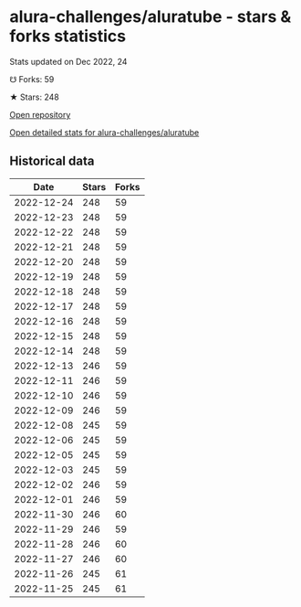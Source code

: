 # alura-challenges/aluratube - stars & forks statistics

Stats updated on Dec 2022, 24

☋ Forks: 59

★ Stars: 248

[Open repository](https://github.com/alura-challenges/aluratube)

[Open detailed stats for alura-challenges/aluratube](https://reviewgithub.com/rep/alura-challenges/aluratube)

## Historical data
| Date | Stars | Forks |
|------|-------|-------|
| 2022-12-24 | 248 | 59 | 
| 2022-12-23 | 248 | 59 | 
| 2022-12-22 | 248 | 59 | 
| 2022-12-21 | 248 | 59 | 
| 2022-12-20 | 248 | 59 | 
| 2022-12-19 | 248 | 59 | 
| 2022-12-18 | 248 | 59 | 
| 2022-12-17 | 248 | 59 | 
| 2022-12-16 | 248 | 59 | 
| 2022-12-15 | 248 | 59 | 
| 2022-12-14 | 248 | 59 | 
| 2022-12-13 | 246 | 59 | 
| 2022-12-11 | 246 | 59 | 
| 2022-12-10 | 246 | 59 | 
| 2022-12-09 | 246 | 59 | 
| 2022-12-08 | 245 | 59 | 
| 2022-12-06 | 245 | 59 | 
| 2022-12-05 | 245 | 59 | 
| 2022-12-03 | 245 | 59 | 
| 2022-12-02 | 246 | 59 | 
| 2022-12-01 | 246 | 59 | 
| 2022-11-30 | 246 | 60 | 
| 2022-11-29 | 246 | 59 | 
| 2022-11-28 | 246 | 60 | 
| 2022-11-27 | 246 | 60 | 
| 2022-11-26 | 245 | 61 | 
| 2022-11-25 | 245 | 61 | 

